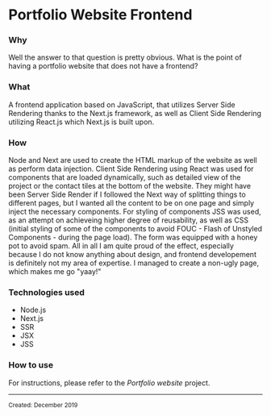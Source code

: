 <html>
<body>
<h1 class="title">Portfolio Website Frontend</h1>
<h3 class="why">Why</h3>
<p class="why">Well the answer to that question is pretty obvious. What is the point of having a portfolio website that does not have a frontend?</p>
<h3 class="what">What</h3>
<p class="what">A frontend application based on JavaScript, that utilizes Server Side Rendering thanks to the Next.js framework, as well as Client Side Rendering utilizing React.js which Next.js is built upon.</p>
<h3 class="how">How</h3>
<p class="how">Node and Next are used to create the HTML markup of the website as well as perform data injection. Client Side Rendering using React was used for components that are loaded dynamically, such as detailed view of the project or the contact tiles at the bottom of the website. They might have been Server Side Render if I followed the Next way of splitting things to different pages, but I wanted all the content to be on one page and simply inject the necessary components.&nbsp;For styling of components JSS was used, as an attempt on achieveing higher degree of reusability, as well as CSS (initial styling of some of the components to avoid FOUC - Flash of Unstyled Components - during the page load). The form was equipped with a honey pot to avoid spam.&nbsp;All in all I am quite proud of the effect, especially because I do not know anything about design, and frontend developement is definitely not my area of expertise. I managed to create a non-ugly page, which makes me go  "yaay!"</p>
<h3 class="technologies">Technologies used</h3>
<ul class="technologies">
  <li class="technologies" hover="Node.js">Node.js</li>
  <li class="technologies" hover="Next.js">Next.js</li>
  <li class="technologies" hover="Server Side Rendering">SSR</li>
  <li class="technologies" hover="JSX">JSX</li>
  <li class="technologies" hover="JSS">JSS</li> 
</ul>
<h3 class="usage">How to use</h3>
  <p class="usage">For instructions, please refer to the <i>Portfolio website</i> project.</p>
<hr>
<small class="created">Created: December 2019</small>
</body>
</html>
